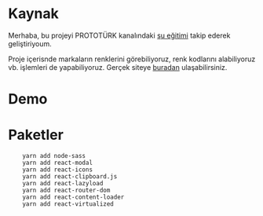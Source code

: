 # Kaynak

Merhaba, bu projeyi PROTOTÜRK kanalındaki [şu eğitimi](https://www.youtube.com/watch?v=tJNltOn-2Yg&list=PLfAfrKyDRWrEkpnC6STed0iVBBZzw5mGj) takip ederek geliştiriyoum.

Proje içerisnde markaların renklerini görebiliyoruz, renk kodlarını alabiliyoruz vb. işlemleri de yapabiliyoruz. Gerçek siteye [buradan](https://brandcolors.net/) ulaşabilirsiniz.

# Demo

# Paketler

        yarn add node-sass
        yarn add react-modal
        yarn add react-icons
        yarn add react-clipboard.js
        yarn add react-lazyload
        yarn add react-router-dom
        yarn add react-content-loader
        yarn add react-virtualized

